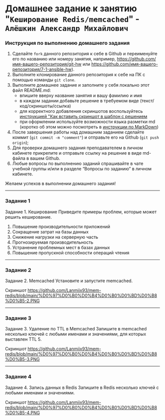 # Домашнее задание к занятию "`Кеширование Redis/memcached`" - `Алёшкин Александр Михайлович`


### Инструкция по выполнению домашнего задания

   1. Сделайте `fork` данного репозитория к себе в Github и переименуйте его по названию или номеру занятия, например, https://github.com/имя-вашего-репозитория/git-hw или  https://github.com/имя-вашего-репозитория/7-1-ansible-hw).
   2. Выполните клонирование данного репозитория к себе на ПК с помощью команды `git clone`.
   3. Выполните домашнее задание и заполните у себя локально этот файл README.md:
      - впишите вверху название занятия и вашу фамилию и имя
      - в каждом задании добавьте решение в требуемом виде (текст/код/скриншоты/ссылка)
      - для корректного добавления скриншотов воспользуйтесь [инструкцией "Как вставить скриншот в шаблон с решением](https://github.com/netology-code/sys-pattern-homework/blob/main/screen-instruction.md)
      - при оформлении используйте возможности языка разметки md (коротко об этом можно посмотреть в [инструкции  по MarkDown](https://github.com/netology-code/sys-pattern-homework/blob/main/md-instruction.md))
   4. После завершения работы над домашним заданием сделайте коммит (`git commit -m "comment"`) и отправьте его на Github (`git push origin`);
   5. Для проверки домашнего задания преподавателем в личном кабинете прикрепите и отправьте ссылку на решение в виде md-файла в вашем Github.
   6. Любые вопросы по выполнению заданий спрашивайте в чате учебной группы и/или в разделе “Вопросы по заданию” в личном кабинете.
   
Желаем успехов в выполнении домашнего задания!

---

### Задание 1

Задание 1. Кеширование
Приведите примеры проблем, которые может решить кеширование.


1. Повышение производительности приложений
2. Сокращение затрат на базы данных
3. Снижение нагрузки на серверную часть
4. Прогнозируемая производительность
5. Устранение проблемных мест в базах данных
6. Повышение пропускной способности операций чтения

---

### Задание 2

Задание 2. Memcached
Установите и запустите memcached.

Скриншот https://github.com/Lanmiix93/mem-redis/blob/main/%D0%97%D0%B0%D0%B4%D0%B0%D0%BD%D0%B8%D0%B5-2.PNG

---

### Задание 3
Задание 3. Удаление по TTL в Memcached
Запишите в memcached несколько ключей с любыми именами и значениями, для которых выставлен TTL 5.

Скриншот https://github.com/Lanmiix93/mem-redis/blob/main/%D0%97%D0%B0%D0%B4%D0%B0%D0%BD%D0%B8%D0%B5-3.PNG

---

### Задание 4

Задание 4. Запись данных в Redis
Запишите в Redis несколько ключей с любыми именами и значениями.

Скриншот https://github.com/Lanmiix93/mem-redis/blob/main/%D0%97%D0%B0%D0%B4%D0%B0%D0%BD%D0%B8%D0%B5-4.PNG

```

